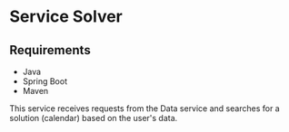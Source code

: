# Service Solver

## Requirements

* Java
* Spring Boot
* Maven

This service receives requests from the Data service and searches for a solution (calendar) based on the user's data.
